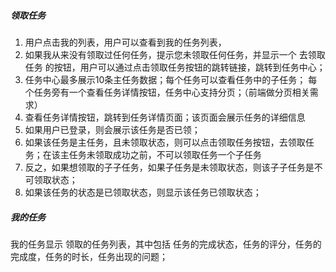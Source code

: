 ##### 领取任务

1. 用户点击我的列表，用户可以查看到我的任务列表，
2. 如果我从来没有领取过任何任务，提示您未领取任何任务，并显示一个 去领取任务 的按钮，用户可以通过点击领取任务按钮的跳转链接，跳转到任务中心；
3. 任务中心最多展示10条主任务数据；每个任务可以查看任务中的子任务； 每个任务旁有一个查看任务详情按钮，任务中心支持分页；（前端做分页相关需求）
4. 查看任务详情按钮，跳转到任务详情页面；该页面会展示任务的详细信息
5. 如果用户已登录，则会展示该任务是否已领；
6. 如果该任务是主任务，且未领取状态，则可以点击领取任务按钮，去领取任务；在该主任务未领取成功之前，不可以领取任务一个子任务
7. 反之，如果想领取的子子任务，如果子任务是未领取状态，则该子子任务是不可领取状态；
8. 如果该任务的状态是已领取状态，则显示该任务已领取状态；

##### 我的任务

我的任务显示 领取的任务列表，其中包括 任务的完成状态，任务的评分，任务的完成度，任务的时长，任务出现的问题；